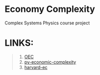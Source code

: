 # Economy Complexity
 Complex Systems Physics course project


# LINKS:
> 1. [OEC](https://oec.world/en/resources/methods#economic-complexity)
> 2. [py-economic-complexity](https://github.com/Datawheel/py-economic-complexity)
> 3. [harvard-ec](https://github.com/cid-harvard/py-ecomplexity)

